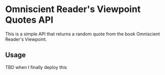 # Omniscient Reader's Viewpoint Quotes API

This is a simple API that returns a random quote from the book Omniscient Reader's Viewpoint.

## Usage

TBD when I finally deploy this